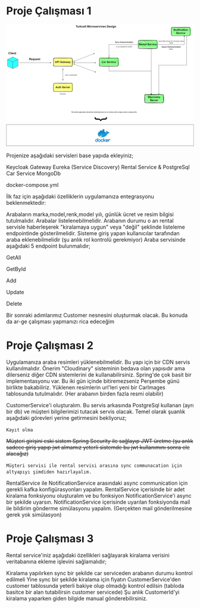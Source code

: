 # Proje Çalışması 1

![Untitled_Diagram.drawio_1.png](images%2FUntitled_Diagram.drawio_1.png)


Projenize aşağıdaki servisleri base yapıda ekleyiniz;

Keycloak
Gateway
Eureka (Service Discovery)
Rental Service & PostgreSql
Car Service MongoDb


docker-compose.yml

İlk faz için aşağıdaki özelliklerin uygulamanıza entegrasyonu beklenmektedir:

Arabaların marka,model,renk,model yılı, günlük ücret ve resim bilgisi tutulmalıdır.
Arabalar listelenebilmelidir.
Arabanın durumu o an rental servisle haberleşerek "kiralamaya uygun" veya "değil" şeklinde listeleme endpointinde gösterilmelidir.
Sisteme giriş yapan kullanıcılar tarafından araba eklenebilmelidir (şu anlık rol kontrolü gerekmiyor)
Araba servisinde aşağıdaki 5 endpoint bulunmalıdır;

GetAll

GetById

Add

Update

Delete

Bir sonraki adımlarımız Customer nesnesini oluşturmak olacak. Bu konuda da ar-ge çalışması yapmanızı rica edeceğim 


# Proje Çalışması 2

Uygulamanıza araba resimleri yüklenebilmelidir. Bu yapı için bir CDN servis kullanılmalıdır. Önerim "Cloudinary" sisteminin bedava olan yapısıdır ama dilerseniz diğer CDN sistemlerini de kullanabilirsiniz. Spring'de çok basit bir implementasyonu var. Bu iki gün içinde bitiremezseniz Perşembe günü birlikte bakabiliriz.
Yüklenen resimlerin url'leri yeni bir CarImages tablosunda tutulmalıdır. (Her arabanın birden fazla resmi olabilir)


CustomerService'i oluşturalım. Bu servis arkasında PostgreSql kullanan (ayrı bir db) ve müşteri bilgilerimizi tutacak servis olacak. Temel olarak şuanlık aşağıdaki görevleri yerine getirmesini bekliyoruz;

`Kayıt olma`

~~Müşteri girişini eski sistem Spring Security ile sağlayıp JWT üretme (şu anlık sadece giriş yapıp jwt almamız yeterli sistemde bu jwt kullanımını sonra ele alacağız)~~


`Müşteri servisi ile rental servisi arasına sync communacation için altyapıyı şimdiden hazırlayalım.
`

RentalService ile NotificationService arasındaki async communication için gerekli kafka konfigürasyonları yapalım.
RentalService içerisinde bir adet kiralama fonksiyonu oluşturalım ve bu fonksiyon NotificationService'i async bir şekilde uyarsın.
NotificationService içerisinde uyarılan fonksiyonda mail ile bildirim gönderme simülasyonu yapalım. (Gerçekten mail gönderilmesine gerek yok simülasyon)

# Proje Çalışması 3
Rental service'iniz aşağıdaki özellikleri sağlayarak kiralama verisini veritabanına ekleme işlevini sağlamalıdır;

Kiralama yapılırken sync bir şekilde car serviceden arabanın durumu kontrol edilmeli
Yine sync bir şekilde kiralama için fiyatın CustomerService'den customer tablosunda yeterli bakiye olup olmadığı kontrol edilsin (tabloda basitce bir alan tutabilirsin customer servicede)
Şu anlık CustomerId'yi kiralama yaparken giden bilgide manual gönderebilirsiniz.